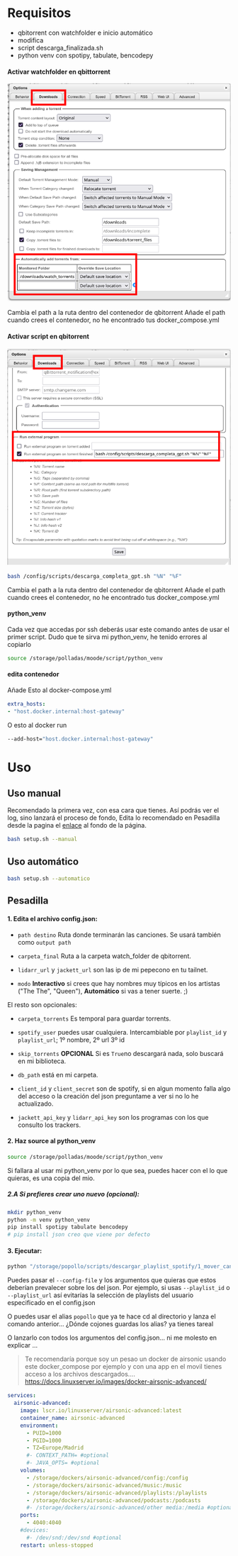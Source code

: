 # Requisitos

- qbitorrent con watchfolder e inicio automático
- modifica
- script descarga_finalizada.sh
- python venv con spotipy, tabulate, bencodepy


#### Activar watchfolder en qbittorrent

![watch_folder](.content/image-1.png)

Cambia el path a la ruta dentro del contenedor de qbitorrent
Añade el path cuando crees el contenedor, no he encontrado tus docker_compose.yml


#### Activar script en qbitorrent

![script](.content/image.png)

```bash
bash /config/scripts/descarga_completa_gpt.sh "%N" "%F"
```

Cambia el path a la ruta dentro del contenedor de qbitorrent
Añade el path cuando crees el contenedor, no he encontrado tus docker_compose.yml


#### python_venv

Cada vez que accedas por ssh deberás usar este comando antes de usar el primer script. Dudo que te sirva mi python_venv, he tenido errores al copiarlo

```bash
source /storage/polladas/moode/script/python_venv
```

#### edita contenedor

Añade Esto al docker-compose.yml

```yml
extra_hosts:
- "host.docker.internal:host-gateway"
``` 

O esto al docker run

```bash
--add-host="host.docker.internal:host-gateway"
```


# Uso


## Uso manual

Recomendado la primera vez, con esa cara que tienes. Así podrás ver el log, sino lanzará el proceso de fondo, Edita lo recomendado en Pesadilla desde la pagina el [enlace](https://www.youtube.com/watch?v=oHg5SJYRHA0) al fondo de la página.


```bash
bash setup.sh --manual
```


## Uso automático

```bash
bash setup.sh --automatico
```



## Pesadilla

#### 1. Edita el archivo config.json:


- `path destino` Ruta donde terminarán las canciones. Se usará también como `output path`

- `carpeta_final` Ruta a la carpeta watch_folder de qbitorrent.

- `lidarr_url` y `jackett_url` son las ip de mi pepecono en tu tailnet.

- `modo` **Interactivo** si crees que hay nombres muy típicos en los artistas ("The The", "Queen"), **Automático** si vas a tener suerte. ;)


El resto son opcionales:

- `carpeta_torrents` Es temporal para guardar torrents.

- `spotify_user` puedes usar cualquiera. Intercambiable por `playlist_id` y `playlist_url`; 1º nombre, 2º url 3º id

- `skip_torrents` **OPCIONAL** Si es `True`no descargará nada, solo buscará en mi biblioteca. 

- `db_path` está en mi carpeta.

- `client_id` y `client_secret` son de spotify, si en algun momento falla algo del acceso o la creación del json preguntame a ver si no lo he actualizado.

- `jackett_api_key` y `lidarr_api_key` son los programas con los que consulto los trackers. 


#### 2. Haz source al python_venv

```bash
source /storage/polladas/moode/script/python_venv
```


Si fallara al usar mi python_venv por lo que sea, puedes hacer con el lo que quieras, es una copia del mio.


##### 2.A Si prefieres crear uno nuevo (opcional):


```bash
mkdir python_venv
python -m venv python_venv
pip install spotipy tabulate bencodepy
# pip install json creo que viene por defecto
```



#### 3. Ejecutar:

```bash
python "/storage/popollo/scripts/descargar_playlist_spotify/1_mover_canciones_playlist_spotify.py" --config_file "/storage/popollo/scripts/config.json"
```

Puedes pasar el `--config-file` y los argumentos que quieras que estos deberían prevalecer sobre los del json. Por ejemplo, si usas `--playlist_id` o `--playlist_url` así evitarías la selección de playlists del usuario especificado en el config.json


O puedes usar el alias `popollo` que ya te hace cd al directorio y lanza el comando anterior... ¿Dónde cojones guardas los alias? ya tienes tareal


O lanzarlo con todos los argumentos del config.json... ni me molesto en explicar
...




> Te recomendaría porque soy un pesao un docker de airsonic usando este docker_compose por ejemplo y con una app en el movil tienes acceso a los archivos descargados....
> https://docs.linuxserver.io/images/docker-airsonic-advanced/



```yml
services:
  airsonic-advanced:
    image: lscr.io/linuxserver/airsonic-advanced:latest
    container_name: airsonic-advanced
    environment:
      - PUID=1000
      - PGID=1000
      - TZ=Europe/Madrid
      #- CONTEXT_PATH= #optional
      #- JAVA_OPTS= #optional
    volumes:
      - /storage/dockers/airsonic-advanced/config:/config
      - /storage/dockers/airsonic-advanced/music:/music
      - /storage/dockers/airsonic-advanced/playlists:/playlists
      - /storage/dockers/airsonic-advanced/podcasts:/podcasts 
      #- /storage/dockers/airsonic-advanced/other media:/media #optional
    ports:
      - 4040:4040
    #devices:
      #- /dev/snd:/dev/snd #optional
    restart: unless-stopped
```